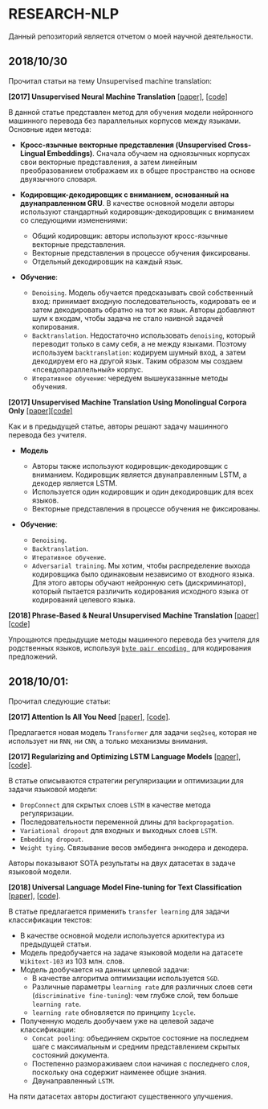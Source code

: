 # RESEARCH-NLP
Данный репозиторий является отчетом о моей научной деятельности.

## 2018/10/30
Прочитал статьи на тему Unsupervised machine translation:

**[2017] Unsupervised Neural Machine Translation** [[paper]](https://arxiv.org/abs/1710.11041), [[code]](https://github.com/artetxem/undreamt)

В данной статье представлен метод для обучения модели нейронного машинного перевода без параллельных корпусов между языками. 
Основные идеи метода:

* **Кросс-язычные векторные представления (Unsupervised Cross-Lingual Embeddings)**.
Сначала обучаем на одноязычных корпусах свои векторные представления, а затем линейным преобразованием отображаем их в общее пространство на основе двуязычного словаря.

* **Кодировщик-декодировщик с вниманием, основанный на двунаправленном GRU**.
В качестве основной модели авторы используют стандартный кодировщик-декодировщик с вниманием со следующими изменениями:
    * Общий кодировщик: авторы используют кросс-язычные векторные представления.
    * Векторные представления в процессе обучения фиксированы.
    * Отдельный декодировщик на каждый язык.

* **Обучение**:
    * `Denoising`. Модель обучается предсказывать свой собственный вход: принимает входную последовательность, 
    кодировать ее и затем декодировать обратно на тот же язык. 
    Авторы добавляют шум к входам, чтобы задача не стало наивной задачей копирования.
    * `Backtranslation`. Недостаточно использовать `denoising`, который переводит только в саму себя, а не между языками. 
    Поэтому используем `backtranslation`: кодируем шумный вход, а затем декодируем его на другой язык.
    Таким образом мы создаем «псевдопараллельный» корпус. 
    * `Итеративное обучение`: чередуем вышеуказанные методы обучения. 

**[2017] Unsupervised Machine Translation Using Monolingual Corpora Only** [[paper]](https://arxiv.org/abs/1711.00043)[[code]](https://github.com/facebookresearch/UnsupervisedMT)

Как и в предыдущей статье, авторы решают задачу машинного перевода без учителя.

* **Модель**
    * Авторы также используют кодировщик-декодировщик с вниманием. 
    Кодировщик является двунаправленным LSTM, а декодер является LSTM.
    * Используется один кодировщик и один декодировщик для всех языков.
    * Векторные представления в процессе обучения не фиксированы.

* **Обучение**:
    * `Denoising`.    
    * `Backtranslation`. 
    * `Итеративное обучение`. 
    * `Adversarial training`. Мы хотим, чтобы распределение выхода 
    кодировщика было одинаковым независимо от входного языка. 
    Для этого авторы обучают нейронную сеть (дискриминатор), который пытается различить 
    кодирования исходного языка от кодирований целевого языка.
    
**[2018] Phrase-Based & Neural Unsupervised Machine Translation** [[paper]](https://arxiv.org/abs/1804.07755)[[code]](https://github.com/facebookresearch/UnsupervisedMT)

Упрощаются предыдущие методы машинного перевода без учителя для родственных языков, используя [`byte pair encoding `](https://arxiv.org/abs/1508.07909) для кодирования предложений.


## 2018/10/01:
Прочитал следующие статьи:

**[2017] Attention Is All You Need** [[paper]](https://arxiv.org/abs/1706.03762), [[code]](https://github.com/jadore801120/attention-is-all-you-need-pytorch). 

Предлагается новая модель `Transformer` для задачи `seq2seq`, которая не использует ни `RNN`, ни `CNN`, а только механизмы внимания. 

**[2017] Regularizing and Optimizing LSTM Language Models** [[paper]](https://arxiv.org/abs/1708.02182), [[code]](https://github.com/salesforce/awd-lstm-lm). 

В статье описываются стратегии регуляризации и оптимизации для задачи 
языковой модели: 
* `DropConnect` для скрытых слоев `LSTM` в качестве метода регуляризации. 
* Последовательности переменной длины для `backpropagation`.
* `Variational dropout` для входных и выходных слоев `LSTM`.
* `Embedding dropout`.
* `Weight tying`. Связывание весов эмбединга энкодера и декодера.

Авторы показывают SOTA результаты на двух датасетах в задаче языковой модели.

**[2018] Universal Language Model Fine-tuning for Text Classification** [[paper]](https://arxiv.org/abs/1801.06146), [[code]](https://github.com/fastai/fastai/tree/master/fastai/text). 

В статье предлагается применить `transfer learning` для задачи классификации текстов:
* В качестве основной модели используется архитектура из предыдущей статьи.
* Модель предобучается на задаче языковой модели на датасете `Wikitext-103` из 103 млн. слов.
* Модель дообучается на данных целевой задачи:
    * В качестве алгоритма оптимизации используется `SGD`.
    * Различные параметры `learning rate` для различных слоев сети 
    (`discriminative fine-tuning`): чем глубже слой, тем больше `learning rate`.
    * `learning rate` обновляется по принципу `1cycle`.
* Полученную модель дообучаем уже на целевой задаче классификации:
    * `Concat pooling`: объединяем скрытое состояние на последнем шаге с 
    максимальным и средним представлением скрытых состояний документа. 
    * Постепенно размораживаем слои начиная с последнего слоя, 
    поскольку она содержит наименее общие знания.
    * Двунаправленный `LSTM`. 

На пяти датасетах авторы достигают существенного улучшения.
